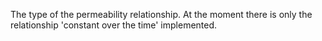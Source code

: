 The type of the permeability relationship. At the moment there is only the
relationship 'constant over the time' implemented.
